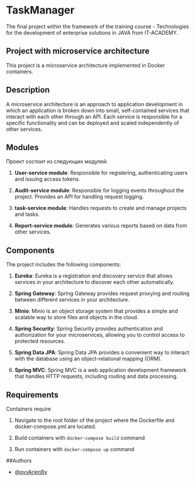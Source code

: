 
# TaskManager

The final project within the framework of the training course - Technologies for the development of enterprise solutions in JAVA from IT-ACADEMY.



## Project with microservice architecture

This project is a microservice architecture implemented in Docker containers.

## Description

A microservice architecture is an approach to application development in which an application is broken down into small, self-contained services that interact with each other through an API. Each service is responsible for a specific functionality and can be deployed and scaled independently of other services.

## Modules

Проект состоит из следующих модулей:

1. **User-service module**: Responsible for registering, authenticating users and issuing access tokens.

2. **Audit-service module**: Responsible for logging events throughout the project. Provides an API for handling request logging.

3. **task-service module**: Handles requests to create and manage projects and tasks.

4. **Report-service module**: Generates various reports based on data from other services.


## Components

The project includes the following components:

1. **Eureka**: Eureka is a registration and discovery service that allows services in your architecture to discover each other automatically.

2. **Spring Gateway**: Spring Gateway provides request proxying and routing between different services in your architecture.

3. **Minio**: Minio is an object storage system that provides a simple and scalable way to store files and objects in the cloud.

4. **Spring Security**: Spring Security provides authentication and authorization for your microservices, allowing you to control access to protected resources.

5. **Spring Data JPA**: Spring Data JPA provides a convenient way to interact with the database using an object-relational mapping (ORM).

6. **Spring MVC**: Spring MVC is a web application development framework that handles HTTP requests, including routing and data processing.

## Requirements

Containers require

1. Navigate to the root folder of the project where the Dockerfile and docker-compose.yml are located.

2. Build containers with `docker-compose build` command

3. Run containers with `docker-compose up` command

##Authors

- [@pvvArienBy](https://github.com/pvvArienBy)
